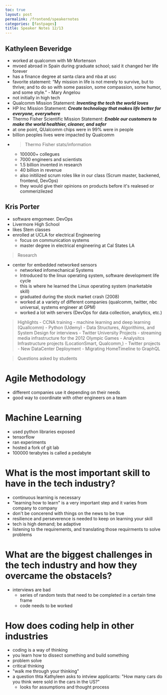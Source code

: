 ```yaml
---
toc: true
layout: post
permalink: /frontend/speakernotes
categories: [fastpages]
title: Speaker Notes 12/13 
---
```


## Kathyleen Beveridge
- worked at qualcomm with Mr Mortenson 
- mvoed abroad in Spain during graduate school; said it changed her life forever
- has a finance degree at santa clara and nba at usc
- favorite statement: “My mission in life is not merely to survive, but to thrive; and to do so with some passion, some compassion, some humor, and some style.” - Mary Angelou
- not initially in high tech
- Qualcomm Mission Statement: ***Inventing the tech the world loves***
- HP Inc Mission Statement: ***Create technology that makes life better for everyone, everywhere***
- Thermo Fisher Scientific Mission Statement: ***Enable our customers to make the world healthier, cleaner, and safer***
- at one point, QUalcomm chips were in 99% were in people
- billion peoples lives were impacted by Qualcomm 
- > Thermo Fisher stats/information
    - 100000+ collegues
    - 7000 engineers and scientists
    - 1.5 billion invented in research
    - 40 billion in revenue
    - also initilized scrum roles like in our class (Scrum master, backened, frontend, DevOps) 
    - they would give their opinions on products before it's realesed or commerizilezed 

## Kris Porter
- software emgomeer. DevOps
- Livermore High School
- likes Stem classes
- enrolled at UCLA for electrical Engineering
    - focus on communication systems 
    - master degree in electrical engineering at Cal States LA 
> Research
- center for embedded networked sensors
    - networked infomechanical Systems
    - Introduced to the linux operating system, software development life cycle 
    - this is where he learned the Linux operating system (marketable skill)
    - graduated during the stock market crash (2008)
    - worked at a variety of different companies (qualcomm, twitter, nbc universal, systems engineer at GPM)
    - worked a lot with servers (DevOps for data collection, analytics, etc.)
> Highlights
    - CCNA training
    - machine learning and deep learning (Quallcomm)
    - Python (Udemy)
    - Data Structures, Algorithims, and System Design for interviews
    - Twitter University 
> Projects
    - streaming media infrastructure for the 2012 Olympic Games
    - Analysitcs Infrastructure projects (LocationSmart, Qualcomm,)
    - Twitter projects
        - New DataCenter Deployment
        - Migrating HomeTimeline to GraphQL

> Questions asked by students
# Agile Methodology
- different companies use it depending on their needs
- good way to coordinate with other engineers on a team 

# Machine Learning
- used python libraries exposed
- tensorflow 
- ran experiments
- hosted a fork of git lab 
- 100000 terabytes is called a pedabyte

# What is the most important skill to have in the tech industry?
- continuous learning is necessary 
- "learning how to learn" is a very important step and it varies from company to company
- don't be concerend with things on the news to be true
- resilience and perseverence is needed to keep on learning your skill 
- tech is high demand; be adaptive 
- listening to the requirements, and translating those requirments to solve problems 

# What are the biggest challenges in the tech industry and how they overcame the obstacels? 
- interviews are bad
    - series of random tests that need to be completed in a certain time frame
    - code needs to be worked 

# How does coding help in other industries
- coding is a way of thinking
- you learn how to dissect something and build something
- problem solve
- critical thinking
- "walk me through your thinking"
- a question thta Kathyleen asks to intview applicants: "How many cars do you think were sold in the cars in the US?"
    - looks for assumptions and thought process